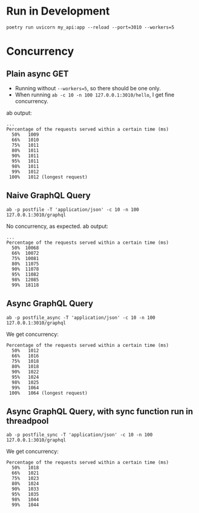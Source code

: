 
# Run in Development

```
poetry run uvicorn my_api:app --reload --port=3010 --workers=5
```

# Concurrency

## Plain async GET

* Running without `--workers=5`, so there should be one only.
* When running `ab -c 10 -n 100 127.0.0.1:3010/hello`, I get fine concurrency.

ab output:

```
...
Percentage of the requests served within a certain time (ms)
  50%   1009
  66%   1010
  75%   1011
  80%   1011
  90%   1011
  95%   1011
  98%   1011
  99%   1012
 100%   1012 (longest request)
```

## Naive GraphQL Query

`ab -p postfile -T 'application/json' -c 10 -n 100 127.0.0.1:3010/graphql`

No concurrency, as expected. ab output:

```
...
Percentage of the requests served within a certain time (ms)
  50%  10068
  66%  10072
  75%  10081
  80%  11075
  90%  11078
  95%  11082
  98%  12085
  99%  18118
```

## Async GraphQL Query

`ab -p postfile_async -T 'application/json' -c 10 -n 100 127.0.0.1:3010/graphql`

We get concurrency:

```
Percentage of the requests served within a certain time (ms)
  50%   1012
  66%   1016
  75%   1018
  80%   1018
  90%   1022
  95%   1024
  98%   1025
  99%   1064
 100%   1064 (longest request)
```

## Async GraphQL Query, with sync function run in threadpool

`ab -p postfile_sync -T 'application/json' -c 10 -n 100 127.0.0.1:3010/graphql`

We get concurrency:

```
Percentage of the requests served within a certain time (ms)
  50%   1018
  66%   1021
  75%   1023
  80%   1024
  90%   1033
  95%   1035
  98%   1044
  99%   1044
```

